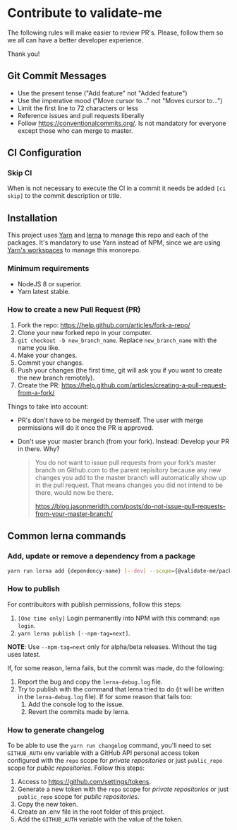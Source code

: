 # Contribute to validate-me

The following rules will make easier to review PR's. Please, follow them so we all can have a better developer experience.

Thank you!

## Git Commit Messages

- Use the present tense ("Add feature" not "Added feature")
- Use the imperative mood ("Move cursor to..." not "Moves cursor to...")
- Limit the first line to 72 characters or less
- Reference issues and pull requests liberally
- Follow https://conventionalcommits.org/. Is not mandatory for everyone except those who can merge to master.

## CI Configuration

### Skip CI

When is not necessary to execute the CI in a commit it needs be added `[ci skip]` to the commit description or title.

## Installation

This project uses [Yarn](https://yarnpkg.com/en/) and [lerna](https://github.com/lerna/lerna) to manage this repo and each of the packages. It's mandatory to use Yarn instead of NPM, since we are using [Yarn's workspaces](https://yarnpkg.com/lang/en/docs/workspaces/) to manage this monorepo.

### Minimum requirements

- NodeJS 8 or superior.
- Yarn latest stable.

### How to create a new Pull Request (PR)

1. Fork the repo: https://help.github.com/articles/fork-a-repo/
2. Clone your new forked repo in your computer.
3. `git checkout -b new_branch_name`. Replace `new_branch_name` with the name you like.
4. Make your changes.
5. Commit your changes.
6. Push your changes (the first time, git will ask you if you want to create the new branch remotely).
7. Create the PR: https://help.github.com/articles/creating-a-pull-request-from-a-fork/

Things to take into account:

- PR's don't have to be merged by themself. The user with merge permissions will do it once the PR is approved.
- Don't use your master branch (from your fork). Instead: Develop your PR in there. Why?

  > You do not want to issue pull requests from your fork’s master branch on Github.com to the parent repisitory because any new changes you add to the master branch will automatically show up in the pull request. That means changes you did not intend to be there, would now be there.
  >
  > https://blog.jasonmeridth.com/posts/do-not-issue-pull-requests-from-your-master-branch/

## Common lerna commands

### Add, update or remove a dependency from a package

```sh
yarn run lerna add {dependency-name} [--dev] --scope={@validate-me/package-name}
```

### How to publish

For contribuitors with publish permissions, follow this steps:

1. `[One time only]` Login permanently into NPM with this command: `npm login`.
2. `yarn lerna publish [--npm-tag=next]`.

**NOTE**: Use `--npm-tag=next` only for alpha/beta releases. Without the tag uses latest.

If, for some reason, lerna fails, but the commit was made, do the following:

1. Report the bug and copy the `lerna-debug.log` file.
2. Try to publish with the command that lerna tried to do (it will be written in the `lerna-debug.log` file). If for some reason that fails too:
   1. Add the console log to the issue.
   2. Revert the commits made by lerna.

### How to generate changelog

To be able to use the `yarn run changelog` command, you'll need to set `GITHUB_AUTH` env variable with a GitHub API personal access token configured with the `repo` scope for _private repositories_ or just `public_repo` scope for _public repositories_. Follow this steps:

1. Access to https://github.com/settings/tokens.
2. Generate a new token with the `repo` scope for _private repositories_ or just `public_repo` scope for _public repositories_.
3. Copy the new token.
4. Create an .env file in the root folder of this project.
5. Add the `GITHUB_AUTH` variable with the value of the token.
